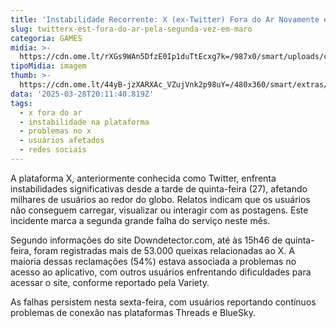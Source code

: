 ```yaml
---
title: 'Instabilidade Recorrente: X (ex-Twitter) Fora do Ar Novamente em Março'
slug: twitterx-est-fora-do-ar-pela-segunda-vez-em-maro
categoria: GAMES
midia: >-
  https://cdn.ome.lt/rXGs9WAn5DfzE0Ip1duTtEcxg7k=/987x0/smart/uploads/conteudo/fotos/x-twitter-fora-do-ar.png
tipoMidia: imagem
thumb: >-
  https://cdn.ome.lt/44yB-jzXARXAc_VZujVnk2p98uY=/480x360/smart/extras/conteudos/x-twitter-fora-do-ar.png
data: '2025-03-28T20:11:40.819Z'
tags:
  - x fora do ar
  - instabilidade na plataforma
  - problemas no x
  - usuários afetados
  - redes sociais
---
```


A plataforma X, anteriormente conhecida como Twitter, enfrenta instabilidades significativas desde a tarde de quinta-feira (27), afetando milhares de usuários ao redor do globo. Relatos indicam que os usuários não conseguem carregar, visualizar ou interagir com as postagens. Este incidente marca a segunda grande falha do serviço neste mês.

Segundo informações do site Downdetector.com, até às 15h46 de quinta-feira, foram registradas mais de 53.000 queixas relacionadas ao X. A maioria dessas reclamações (54%) estava associada a problemas no acesso ao aplicativo, com outros usuários enfrentando dificuldades para acessar o site, conforme reportado pela Variety.

As falhas persistem nesta sexta-feira, com usuários reportando contínuos problemas de conexão nas plataformas Threads e BlueSky.
